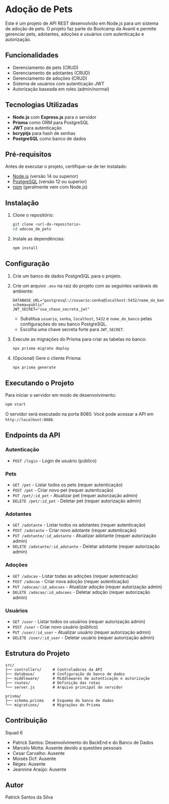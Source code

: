 # Adoção de Pets

Este é um projeto de API REST desenvolvido em Node.js para um sistema de adoção de pets. O projeto faz parte do Bootcamp da Avanti e permite gerenciar pets, adotantes, adoções e usuários com autenticação e autorização.

## Funcionalidades

- Gerenciamento de pets (CRUD)
- Gerenciamento de adotantes (CRUD)
- Gerenciamento de adoções (CRUD)
- Sistema de usuários com autenticação JWT
- Autorização baseada em roles (admin/normal)

## Tecnologias Utilizadas

- **Node.js** com **Express.js** para o servidor
- **Prisma** como ORM para PostgreSQL
- **JWT** para autenticação
- **bcryptjs** para hash de senhas
- **PostgreSQL** como banco de dados

## Pré-requisitos

Antes de executar o projeto, certifique-se de ter instalado:

- [Node.js](https://nodejs.org/) (versão 14 ou superior)
- [PostgreSQL](https://www.postgresql.org/) (versão 12 ou superior)
- [npm](https://www.npmjs.com/) (geralmente vem com Node.js)

## Instalação

1. Clone o repositório:
   ```bash
   git clone <url-do-repositorio>
   cd adocao_de_pets
   ```

2. Instale as dependências:
   ```bash
   npm install
   ```

## Configuração

1. Crie um banco de dados PostgreSQL para o projeto.

2. Crie um arquivo `.env` na raiz do projeto com as seguintes variáveis de ambiente:
   ```
   DATABASE_URL="postgresql://usuario:senha@localhost:5432/nome_do_banco?schema=public"
   JWT_SECRET="sua_chave_secreta_jwt"
   ```

   - Substitua `usuario`, `senha`, `localhost`, `5432` e `nome_do_banco` pelas configurações do seu banco PostgreSQL.
   - Escolha uma chave secreta forte para `JWT_SECRET`.

3. Execute as migrações do Prisma para criar as tabelas no banco:
   ```bash
   npx prisma migrate deploy
   ```

4. (Opcional) Gere o cliente Prisma:
   ```bash
   npx prisma generate
   ```

## Executando o Projeto

Para iniciar o servidor em modo de desenvolvimento:
```bash
npm start
```

O servidor será executado na porta 8080. Você pode acessar a API em `http://localhost:8080`.

## Endpoints da API

### Autenticação
- `POST /login` - Login de usuário (público)

### Pets
- `GET /pet` - Listar todos os pets (requer autenticação)
- `POST /pet` - Criar novo pet (requer autenticação)
- `PUT /pet/:id_pet` - Atualizar pet (requer autorização admin)
- `DELETE /pet/:id_pet` - Deletar pet (requer autorização admin)

### Adotantes
- `GET /adotante` - Listar todos os adotantes (requer autenticação)
- `POST /adotante` - Criar novo adotante (requer autenticação)
- `PUT /adotante/:id_adotante` - Atualizar adotante (requer autorização admin)
- `DELETE /adotante/:id_adotante` - Deletar adotante (requer autorização admin)

### Adoções
- `GET /adocao` - Listar todas as adoções (requer autenticação)
- `POST /adocao` - Criar nova adoção (requer autenticação)
- `PUT /adocao/:id_adocoes` - Atualizar adoção (requer autorização admin)
- `DELETE /adocao/:id_adocoes` - Deletar adoção (requer autorização admin)

### Usuários
- `GET /user` - Listar todos os usuários (requer autorização admin)
- `POST /user` - Criar novo usuário (público)
- `PUT /user/:id_user` - Atualizar usuário (requer autorização admin)
- `DELETE /user/:id_user` - Deletar usuário (requer autorização admin)

## Estrutura do Projeto

```
src/
├── controllers/     # Controladores da API
├── database/        # Configuração do banco de dados
├── middleware/      # Middlewares de autenticação e autorização
├── routes/          # Definição das rotas
└── server.js        # Arquivo principal do servidor

prisma/
├── schema.prisma    # Esquema do banco de dados
└── migrations/      # Migrações do Prisma
```

## Contribuição

Squad 6

- Patrick Santos: Desenvolvimento do BackEnd e do Banco de Dados
- Marcelo Motta: Ausente devido a questões pessoais
- Cesar Carvalho: Ausente
- Moisés Dcf: Ausente
- Réges: Ausente
- Jeannine Araújo: Ausente

## Autor

Patrick Santos da Silva


